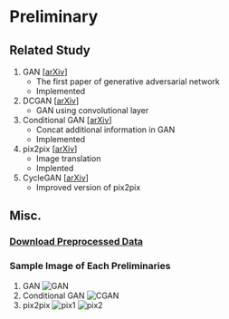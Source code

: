 # Preliminary

## Related Study

1. GAN [[arXiv](https://arxiv.org/abs/1406.2661)] 
    - The first paper of generative adversarial network
    - Implemented
2. DCGAN [[arXiv](https://arxiv.org/abs/1511.06434)]
    - GAN using convolutional layer
3. Conditional GAN [[arXiv](https://arxiv.org/abs/1411.1784)]
    - Concat additional information in GAN
    - Implemented
3. pix2pix [[arXiv](https://arxiv.org/abs/1611.07004)]
    - Image translation
    - Implented
4. CycleGAN [[arXiv](https://arxiv.org/abs/1703.10593)]
    - Improved version of pix2pix

## Misc.
### [Download Preprocessed Data](https://people.eecs.berkeley.edu/~tinghuiz/projects/pix2pix/datasets/)
### Sample Image of Each Preliminaries

1. GAN
![GAN](https://i.imgur.com/E2PzM9F.png)
2. Conditional GAN
![CGAN](https://i.imgur.com/wVlOZnA.png)
3. pix2pix
![pix1](https://i.imgur.com/ukSnnOu.png)
![pix2](https://i.imgur.com/5vRdMyU.png)
